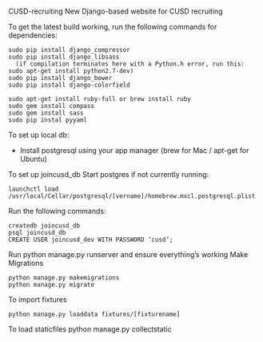 #
CUSD-recruiting
New Django-based website for CUSD recruiting

To get the latest build working, run the following commands for dependencies:

    sudo pip install django_compressor
    sudo pip install django_libsass
      (if compilation terminates here with a Python.h error, run this: sudo apt-get install python2.7-dev)
    sudo pip install django_bower
    sudo pip install django-colorfield

    sudo apt-get install ruby-full or brew install ruby
    sudo gem install compass
    sudo gem install sass
    sudo pip instal pyyaml

To set up local db:
- Install postgresql using your app manager (brew for Mac / apt-get for Ubuntu)

To set up joincusd_db
Start postgres if not currently running:

    launchctl load /usr/local/Cellar/postgresql/[vername]/homebrew.mxcl.postgresql.plist

Run the following commands:

    createdb joincusd_db
    psql joincusd_db
    CREATE USER joincusd_dev WITH PASSWORD ‘cusd’;

Run python manage.py runserver and ensure everything’s working
Make Migrations

    python manage.py makemigrations
    python manage.py migrate

To import fixtures

    python manage.py loaddata fixtures/[fixturename]

To load staticfiles
    python manage.py collectstatic



